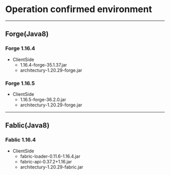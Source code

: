 # Operation confirmed environment
<hr>

## Forge(Java8)

### Forge 1.16.4

- ClientSide
    - 1.16.4-forge-35.1.37.jar
    - architectury-1.20.29-forge.jar

### Forge 1.16.5

- ClientSide
  - 1.16.5-forge-36.2.0.jar
  - architectury-1.20.29-forge.jar

<hr>

## Fablic(Java8)

### Fablic 1.16.4

- ClientSide
  - fabric-loader-0.11.6-1.16.4.jar
  - fabric-api-0.37.2+1.16.jar
  - architectury-1.20.29-fabric.jar
